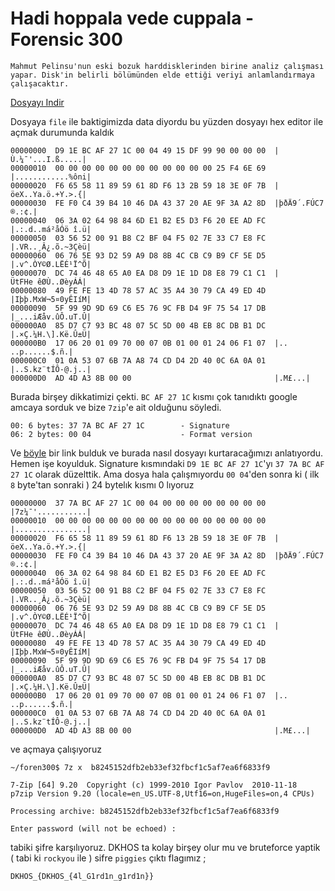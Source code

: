 # Hadi hoppala vede cuppala - Forensic 300

```
Mahmut Pelinsu'nun eski bozuk harddisklerinden birine analiz çalışması yapar. Disk'in belirli bölümünden elde ettiği veriyi anlamlandırmaya çalışacaktır.
```
[Dosyayı Indir](./b8245152dfb2eb33ef32fbcf1c5af7ea6f6833f9)

Dosyaya `file` ile baktigimizda data diyordu bu yüzden dosyayı hex editor ile açmak durumunda kaldık


```
00000000  D9 1E BC AF 27 1C 00 04 49 15 DF 99 90 00 00 00  |Ù.¼¯'...I.ß.....|
00000010  00 00 00 00 00 00 00 00 00 00 00 00 25 F4 6E 69  |............%ôni|
00000020  F6 65 58 11 89 59 61 8D F6 13 2B 59 18 3E 0F 7B  |öeX..Ya.ö.+Y.>.{|
00000030  FE F0 C4 39 B4 10 46 DA 43 37 20 AE 9F 3A A2 8D  |þðÄ9´.FÚC7 ®.:¢.|
00000040  06 3A 02 64 98 84 6D E1 B2 E5 D3 F6 20 EE AD FC  |.:.d..má²åÓö î.ü|
00000050  03 56 52 00 91 B8 C2 BF 04 F5 02 7E 33 C7 E8 FC  |.VR..¸Â¿.õ.~3Çèü|
00000060  06 76 5E 93 D2 59 A9 D8 8B 4C CB C9 B9 CF 5E D5  |.v^.ÒY©Ø.LËÉ¹Ï^Õ|
00000070  DC 74 46 48 65 A0 EA D8 D9 1E 1D D8 E8 79 C1 C1  |ÜtFHe êØÙ..ØèyÁÁ|
00000080  49 FE FE 13 4D 78 57 AC 35 A4 30 79 CA 49 ED 4D  |Iþþ.MxW¬5¤0yÊIíM|
00000090  5F 99 9D 9D 69 C6 E5 76 9C FB D4 9F 75 54 17 DB  |_...iÆåv.ûÔ.uT.Û|
000000A0  85 D7 C7 93 BC 48 07 5C 5D 00 4B EB 8C DB B1 DC  |.×Ç.¼H.\].Kë.Û±Ü|
000000B0  17 06 20 01 09 70 00 07 0B 01 00 01 24 06 F1 07  |.. ..p......$.ñ.|
000000C0  01 0A 53 07 6B 7A A8 74 CD D4 2D 40 0C 6A 0A 01  |..S.kz¨tÍÔ-@.j..|
000000D0  AD 4D A3 8B 00 00                                |.M£...|
```
Burada birşey dikkatimizi çekti. `BC AF 27 1C` kısmı çok tanıdıktı google amcaya sorduk ve bize `7zip`'e ait olduğunu söyledi.

```
00: 6 bytes: 37 7A BC AF 27 1C        - Signature
06: 2 bytes: 00 04                    - Format version
```
Ve [böyle](http://www.7-zip.org/recover.html) bir link bulduk ve burada nasıl dosyayı kurtaracağımızı anlatıyordu. Hemen işe koyulduk. Signature kısmındaki `D9 1E BC AF 27 1C`'yı `37 7A BC AF 27 1C` olarak düzelttik. Ama dosya hala çalışmıyordu `00 04`'den sonra ki ( ilk `8` byte'tan sonraki ) 24 bytelık kısmı 0 lıyoruz

``` hexdump
00000000  37 7A BC AF 27 1C 00 04 00 00 00 00 00 00 00 00  |7z¼¯'...........|
00000010  00 00 00 00 00 00 00 00 00 00 00 00 00 00 00 00  |................|
00000020  F6 65 58 11 89 59 61 8D F6 13 2B 59 18 3E 0F 7B  |öeX..Ya.ö.+Y.>.{|
00000030  FE F0 C4 39 B4 10 46 DA 43 37 20 AE 9F 3A A2 8D  |þðÄ9´.FÚC7 ®.:¢.|
00000040  06 3A 02 64 98 84 6D E1 B2 E5 D3 F6 20 EE AD FC  |.:.d..má²åÓö î.ü|
00000050  03 56 52 00 91 B8 C2 BF 04 F5 02 7E 33 C7 E8 FC  |.VR..¸Â¿.õ.~3Çèü|
00000060  06 76 5E 93 D2 59 A9 D8 8B 4C CB C9 B9 CF 5E D5  |.v^.ÒY©Ø.LËÉ¹Ï^Õ|
00000070  DC 74 46 48 65 A0 EA D8 D9 1E 1D D8 E8 79 C1 C1  |ÜtFHe êØÙ..ØèyÁÁ|
00000080  49 FE FE 13 4D 78 57 AC 35 A4 30 79 CA 49 ED 4D  |Iþþ.MxW¬5¤0yÊIíM|
00000090  5F 99 9D 9D 69 C6 E5 76 9C FB D4 9F 75 54 17 DB  |_...iÆåv.ûÔ.uT.Û|
000000A0  85 D7 C7 93 BC 48 07 5C 5D 00 4B EB 8C DB B1 DC  |.×Ç.¼H.\].Kë.Û±Ü|
000000B0  17 06 20 01 09 70 00 07 0B 01 00 01 24 06 F1 07  |.. ..p......$.ñ.|
000000C0  01 0A 53 07 6B 7A A8 74 CD D4 2D 40 0C 6A 0A 01  |..S.kz¨tÍÔ-@.j..|
000000D0  AD 4D A3 8B 00 00                                |.M£...|
```

ve açmaya çalışıyoruz

```
~/foren300$ 7z x  b8245152dfb2eb33ef32fbcf1c5af7ea6f6833f9

7-Zip [64] 9.20  Copyright (c) 1999-2010 Igor Pavlov  2010-11-18
p7zip Version 9.20 (locale=en_US.UTF-8,Utf16=on,HugeFiles=on,4 CPUs)

Processing archive: b8245152dfb2eb33ef32fbcf1c5af7ea6f6833f9

Enter password (will not be echoed) :

```

tabiki şifre karşılıyoruz. DKHOS ta kolay birşey olur mu ve bruteforce yaptik ( tabi ki `rockyou` ile ) sifre `piggies` çıktı flagımız ;


```
DKHOS_{DKHOS_{4l_G1rd1n_g1rd1n}}
```
